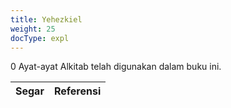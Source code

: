 ```yaml
---
title: Yehezkiel
weight: 25
docType: expl
---
```


0 Ayat-ayat Alkitab telah digunakan dalam buku ini.

| Segar | Referensi |
|-------|-----------|
